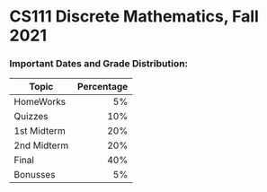 # CS111 Discrete Mathematics, Fall 2021
### Important Dates and Grade Distribution:

| Topic        | Percentage  |
| ------------- | -----:|
| HomeWorks     | 5%|
| Quizzes       | 10%|
| 1st Midterm | 20%|
| 2nd Midterm | 20%|
| Final    | 40%|
| Bonusses | 5%|



